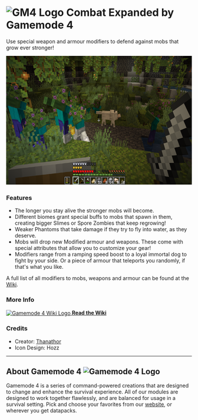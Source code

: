 # <img src="https://raw.githubusercontent.com/Gamemode4Dev/GM4_Datapacks/master/base/images/gm4_logo.png" alt="GM4 Logo" width="32" /> Combat Expanded by Gamemode 4<!--$pmc:delete-->

Use special weapon and armour modifiers to defend against mobs that grow ever stronger!<!--$pmc:headerSize-->

<img src="https://raw.githubusercontent.com/Gamemode4Dev/GM4_Datapacks/master/gm4_combat_expanded/images/combat_expanded.png" alt="Spore Zombies in Lush Caves" height="350"/>  <!--$modrinth:replaceWithVideo--> <!--$pmc:delete-->

### Features
- The longer you stay alive the stronger mobs will become.
- Different biomes grant special buffs to mobs that spawn in them, creating bigger Slimes or Spore Zombies that keep regrowing!
- Weaker Phantoms that take damage if they try to fly into water, as they deserve.
- Mobs will drop new Modified armour and weapons. These come with special attributes that allow you to customize your gear!
- Modifiers range from a ramping speed boost to a loyal immortal dog to fight by your side. Or a piece of armour that teleports you randomly, if that's what you like.

A full list of all modifiers to mobs, weapons and armour can be found at the [Wiki](https://wiki.gm4.co/Combat_Expanded).

### More Info
[<img src="https://raw.githubusercontent.com/Gamemode4Dev/GM4_Datapacks/master/base/images/gm4_wiki_logo.png" alt="Gamemode 4 Wiki Logo" width="40" align="center"/> **Read the Wiki**](https://wiki.gm4.co/wiki/Combat_Expanded)

### Credits
- Creator: [Thanathor](https://bsky.app/profile/thanathor.bsky.social)
- Icon Design: Hozz

---
## About Gamemode 4 <img src="https://raw.githubusercontent.com/Gamemode4Dev/GM4_Datapacks/master/base/images/gm4_logo.png" alt="Gamemode 4 Logo" width="20"/>
Gamemode 4 is a series of command-powered creations that are designed to change and enhance the survival experience. All of our modules are designed to work together flawlessly, and are balanced for usage in a survival setting. Pick and choose your favorites from our [website](https://gm4.co), or wherever you get datapacks.